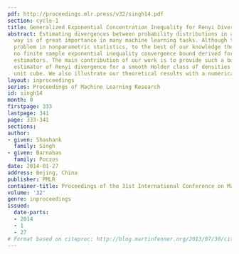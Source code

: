 ```yaml
---
pdf: http://proceedings.mlr.press/v32/singh14.pdf
section: cycle-1
title: Generalized Exponential Concentration Inequality for Renyi Divergence Estimation
abstract: Estimating divergences between probability distributions in a consistent
  way is of great importance in many machine learning tasks. Although this is a fundamental
  problem in nonparametric statistics, to the best of our knowledge there has been
  no finite sample exponential inequality convergence bound derived for any divergence
  estimators. The main contribution of our work is to provide such a bound for an
  estimator of Renyi divergence for a smooth Holder class of densities on the d-dimensional
  unit cube. We also illustrate our theoretical results with a numerical experiment.
layout: inproceedings
series: Proceedings of Machine Learning Research
id: singh14
month: 0
firstpage: 333
lastpage: 341
page: 333-341
sections: 
author:
- given: Shashank
  family: Singh
- given: Barnabas
  family: Poczos
date: 2014-01-27
address: Bejing, China
publisher: PMLR
container-title: Proceedings of the 31st International Conference on Machine Learning
volume: '32'
genre: inproceedings
issued:
  date-parts:
  - 2014
  - 1
  - 27
# Format based on citeproc: http://blog.martinfenner.org/2013/07/30/citeproc-yaml-for-bibliographies/
---
```

